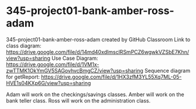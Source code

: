 # 345-project01-bank-amber-ross-adam
345-project01-bank-amber-ross-adam created by GitHub Classroom
Link to class diagram: https://drive.google.com/file/d/14md40xdImsclRSmPCZ6wgwkVZSbE7Khn/view?usp=sharing
Use Case Diagram: https://drive.google.com/file/d/1VM1x-zwTTMK1OkYmGV5SAGovhvcBmgCZ/view?usp=sharing
Sequence diagram for getReport: https://drive.google.com/file/d/1HX3zfM3YL55Xq7ML-05-HVE1s04KXp6G/view?usp=sharing

Adam will work on the checkings/savings classes. Amber will work on the bank teller class. Ross will work on the administration class.

